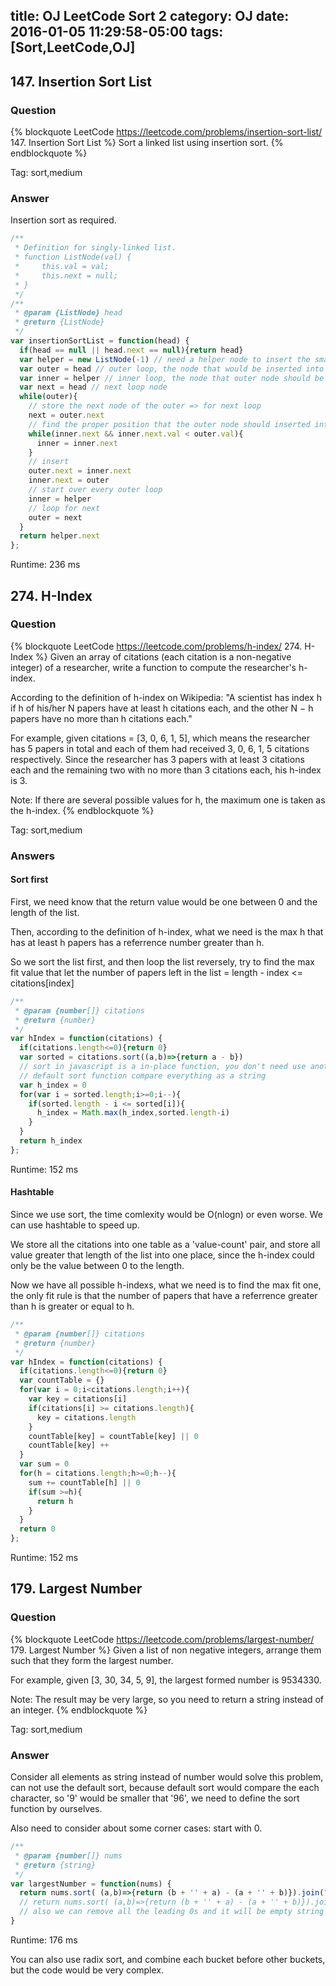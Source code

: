 title: OJ LeetCode Sort 2
category: OJ
date: 2016-01-05 11:29:58-05:00
tags: [Sort,LeetCode,OJ]
---

## 147. Insertion Sort List

### Question

{% blockquote LeetCode https://leetcode.com/problems/insertion-sort-list/ 147. Insertion Sort List %}
Sort a linked list using insertion sort.
{% endblockquote %}


Tag: sort,medium

### Answer

Insertion sort as required.

``` javascript
/**
 * Definition for singly-linked list.
 * function ListNode(val) {
 *     this.val = val;
 *     this.next = null;
 * }
 */
/**
 * @param {ListNode} head
 * @return {ListNode}
 */
var insertionSortList = function(head) {
  if(head == null || head.next == null){return head}
  var helper = new ListNode(-1) // need a helper node to insert the smallest node into the head of the listNode
  var outer = head // outer loop, the node that would be inserted into proper position
  var inner = helper // inner loop, the node that outer node should be inserted after
  var next = head // next loop node
  while(outer){
    // store the next node of the outer => for next loop
    next = outer.next
    // find the proper position that the outer node should inserted into
    while(inner.next && inner.next.val < outer.val){
      inner = inner.next
    }
    // insert
    outer.next = inner.next
    inner.next = outer
    // start over every outer loop
    inner = helper
    // loop for next
    outer = next
  }
  return helper.next
};
```
Runtime: 236 ms

## 274. H-Index

### Question

{% blockquote LeetCode https://leetcode.com/problems/h-index/ 274. H-Index %}
Given an array of citations (each citation is a non-negative integer) of a researcher, write a function to compute the researcher's h-index.

According to the definition of h-index on Wikipedia: "A scientist has index h if h of his/her N papers have at least h citations each, and the other N − h papers have no more than h citations each."

For example, given citations = [3, 0, 6, 1, 5], which means the researcher has 5 papers in total and each of them had received 3, 0, 6, 1, 5 citations respectively. Since the researcher has 3 papers with at least 3 citations each and the remaining two with no more than 3 citations each, his h-index is 3.

Note: If there are several possible values for h, the maximum one is taken as the h-index.
{% endblockquote %}

Tag: sort,medium

### Answers


#### Sort first

First, we need know that the return value would be one between 0 and the length of the list.

Then, according to the definition of h-index, what we need is the max h that has at least h papers has a referrence number greater than h.

So we sort the list first, and then loop the list reversely, try to find the max fit value that let the number of papers left in the list = length - index <= citations[index]

``` javascript
/**
 * @param {number[]} citations
 * @return {number}
 */
var hIndex = function(citations) {
  if(citations.length<=0){return 0}
  var sorted = citations.sort((a,b)=>{return a - b})
  // sort in javascript is a in-place function, you don't need use another array
  // default sort function compare everything as a string
  var h_index = 0
  for(var i = sorted.length;i>=0;i--){
    if(sorted.length - i <= sorted[i]){
      h_index = Math.max(h_index,sorted.length-i)
    }
  }
  return h_index
};
```
Runtime: 152 ms


#### Hashtable

Since we use sort, the time comlexity would be O(nlogn) or even worse. We can use hashtable to speed up.

We store all the citations into one table as a 'value-count' pair, and store all value greater that length of the list into one place, since the h-index could only be the value between 0 to the length.

Now we have all possible h-indexs, what we need is to find the max fit one, the only fit rule is that the number of papers that have a referrence greater than h is greater or equal to h.

``` javascript
/**
 * @param {number[]} citations
 * @return {number}
 */
var hIndex = function(citations) {
  if(citations.length<=0){return 0}
  var countTable = {}
  for(var i = 0;i<citations.length;i++){
    var key = citations[i]
    if(citations[i] >= citations.length){
      key = citations.length
    }
    countTable[key] = countTable[key] || 0
    countTable[key] ++ 
  }
  var sum = 0
  for(h = citations.length;h>=0;h--){
    sum += countTable[h] || 0
    if(sum >=h){
      return h
    }
  }
  return 0
};
```
Runtime: 152 ms

## 179. Largest Number

### Question

{% blockquote LeetCode https://leetcode.com/problems/largest-number/ 179. Largest Number %}
Given a list of non negative integers, arrange them such that they form the largest number.

For example, given [3, 30, 34, 5, 9], the largest formed number is 9534330.

Note: The result may be very large, so you need to return a string instead of an integer.
{% endblockquote %}

Tag: sort,medium

### Answer

Consider all elements as string instead of number would solve this problem, can not use the default sort, because default sort would compare the each character, so '9' would be smaller that '96', we need to define the sort function by ourselves.

Also need to consider about some corner cases: start with 0.

``` javascript
/**
 * @param {number[]} nums
 * @return {string}
 */
var largestNumber = function(nums) {
  return nums.sort( (a,b)=>{return (b + '' + a) - (a + '' + b)}).join("").startsWith("0") ? "0" : nums.sort( (a,b)=>{return (b + '' + a) - (a + '' + b)}).join("")
  // return nums.sort( (a,b)=>{return (b + '' + a) - (a + '' + b)}).join("").replace(/^0*/g,'') || "0"
  // also we can remove all the leading 0s and it will be empty string then we can just return 0
}
```
Runtime: 176 ms

You can also use radix sort, and combine each bucket before other buckets, but the code would be very complex.
